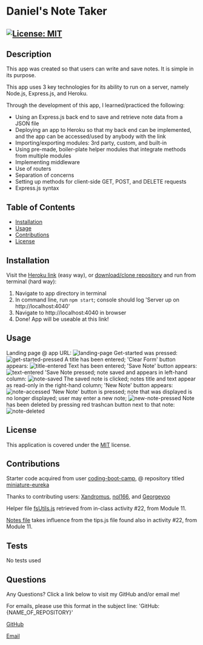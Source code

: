 # Daniel's Note Taker

## [![License: MIT](https://img.shields.io/badge/License-MIT-yellow.svg)](https://opensource.org/licenses/MIT)

## Description

This app was created so that users can write and save notes. It is simple in its purpose.

This app uses 3 key technologies for its ability to run on a server, namely Node.js, Express.js, and Heroku.

Through the development of this app, I learned/practiced the following:

- Using an Express.js back end to save and retrieve note data from a JSON file
- Deploying an app to Heroku so that my back end can be implemented, and the app can be accessed/used by anybody with the link
- Importing/exporting modules: 3rd party, custom, and built-in
- Using pre-made, boiler-plate helper modules that integrate methods from multiple modules
- Implementing middleware
- Use of routers
- Separation of concerns
- Setting up methods for client-side GET, POST, and DELETE requests
- Express.js syntax

## Table of Contents

- [Installation](#installation)
- [Usage](#usage)
- [Contributions](#contributions)
- [License](#license)

## Installation

Visit the [Heroku link](https://daniel-c-note-taker-8c2f5d50439a.herokuapp.com/) (easy way),
or [download/clone repository](https://github.com/danrcross/daniel-note-taker) and run from terminal (hard way):

1. Navigate to app directory in terminal
2. In command line, run `npm start`; console should log 'Server up on http://localhost:4040'
3. Navigate to http://localhost:4040 in browser
4. Done! App will be useable at this link!

## Usage

Landing page @ app URL:
![landing-page](screenshots/landing-page.png)
Get-started was pressed:
![get-started-pressed](screenshots/get-started-pressed.png)
A title has been entered; 'Clear Form' button appears:
![title-entered](screenshots/title-entered.png)
Text has been entered; 'Save Note' button appears:
![text-entered](screenshots/text-entered.png)
'Save Note pressed; note saved and appears in left-hand column:
![note-saved](screenshots/note-saved.png)
The saved note is clicked; notes title and text appear as read-only in the right-hand column; 'New Note' button appears:
![note-accessed](screenshots/note-accessed.png)
'New Note' button is pressed; note that was displayed is no longer displayed; user may enter a new note;
![new-note-pressed](screenshots/new-note-pressed.png)
Note has been deleted by pressing red trashcan button next to that note:
![note-deleted](screenshots/note-deleted.png)

## License

This application is covered under the [MIT](https://opensource.org/licenses/MIT) license.

## Contributions

Starter code acquired from user [coding-boot-camp](https://github.com/coding-boot-camp/miniature-eureka), @ repository titled [miniature-eureka](https://github.com/coding-boot-camp/miniature-eureka)

Thanks to contributing users: [Xandromus](https://github.com/Xandromus), [nol166](https://github.com/nol166), and [Georgeyoo](https://github.com/Georgeyoo)

Helper file [fsUtils.js](./helpers/fsUtils.js) retrieved from in-class activity #22, from Module 11.

[Notes file](./routes/notes.js) takes influence from the tips.js file found also in activity #22, from Module 11.

## Tests

No tests used

## Questions

Any Questions? Click a link below to visit my GitHub and/or email me!

For emails, please use this format in the subject line: 'GitHub: {NAME_OF_REPOSITORY}'

[GitHub](https://github.com/danrcross)

[Email](mailto:danrcross@gmail.com)
